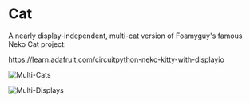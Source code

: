 # Cat
 A nearly display-independent, multi-cat version of Foamyguy's famous Neko Cat project:
 
 https://learn.adafruit.com/circuitpython-neko-kitty-with-displayio

![Multi-Cats](https://github.com/CedarGroveStudios/Cat/blob/main/muti-cats.png)

![Multi-Displays](https://github.com/CedarGroveStudios/Cat/blob/main/muti-platform_cat.png)
